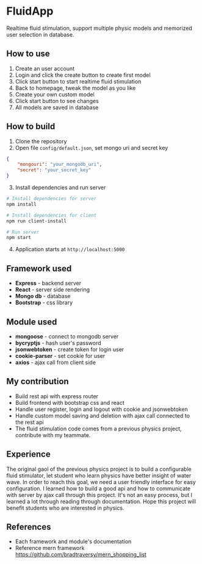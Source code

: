# FluidApp
Realtime fluid stimulation, support multiple physic models and memorized user selection in database.

## How to use
1. Create an user account
2. Login and click the create button to create first model
3. Click start button to start realtime fluid stimulation
4. Back to homepage, tweak the model as you like
5. Create your own custom model
6. Click start button to see changes
7. All models are saved in database

## How to build

1. Clone the repository
2. Open file `config/default.json`, set mongo uri and secret key
```json
{
    "mongouri": "your_mongodb_uri",
    "secret": "your_secret_key"
}
```
3. Install dependencies and run server
```bash
# Install dependencies for server
npm install

# Install dependencies for client
npm run client-install

# Run server
npm start
```
4. Application starts at `http://localhost:5000`

## Framework used
* **Express** - backend server
* **React** - server side rendering
* **Mongo db** - database
* **Bootstrap** - css library

## Module used
* **mongoose** - connect to mongodb server
* **bycryptjs** - hash user's password
* **jsonwebtoken**  - create token for login user
* **cookie-parser**  - set cookie for user
* **axios** - ajax call from client side

## My contribution

* Build rest api with express router
* Build frontend with bootstrap css and react
* Handle user register, login and logout with cookie and jsonwebtoken
* Handle custom model saving and deletion with ajax call connected to the rest api
* The fluid stimulation code comes from a previous physics project, contribute with my teammate.

## Experience
The original gaol of the previous physics project is to build a configurable fluid stimulator, let student who learn physics have better insight of water wave. In order to reach this goal, we need a user friendly interface for easy configuration. I learned how to build a good api and how to communicate with server by ajax call through this project. It's not an easy process, but I learned a lot through reading through documentation. Hope this project will benefit students who are interested in physics.

## References

* Each framework and module's documentation
* Reference mern framework https://github.com/bradtraversy/mern_shopping_list
